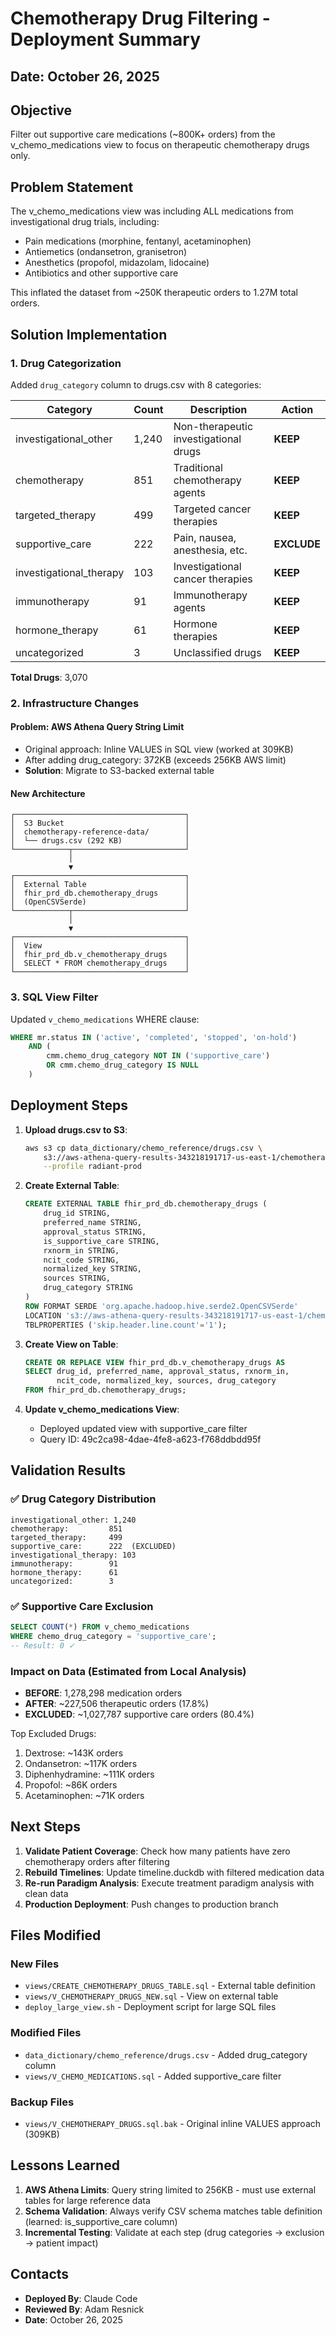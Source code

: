 # Chemotherapy Drug Filtering - Deployment Summary

## Date: October 26, 2025

## Objective
Filter out supportive care medications (~800K+ orders) from the v_chemo_medications view to focus on therapeutic chemotherapy drugs only.

## Problem Statement
The v_chemo_medications view was including ALL medications from investigational drug trials, including:
- Pain medications (morphine, fentanyl, acetaminophen)
- Antiemetics (ondansetron, granisetron)
- Anesthetics (propofol, midazolam, lidocaine)
- Antibiotics and other supportive care

This inflated the dataset from ~250K therapeutic orders to 1.27M total orders.

## Solution Implementation

### 1. Drug Categorization
Added `drug_category` column to drugs.csv with 8 categories:

| Category | Count | Description | Action |
|----------|-------|-------------|--------|
| investigational_other | 1,240 | Non-therapeutic investigational drugs | **KEEP** |
| chemotherapy | 851 | Traditional chemotherapy agents | **KEEP** |
| targeted_therapy | 499 | Targeted cancer therapies | **KEEP** |
| supportive_care | 222 | Pain, nausea, anesthesia, etc. | **EXCLUDE** |
| investigational_therapy | 103 | Investigational cancer therapies | **KEEP** |
| immunotherapy | 91 | Immunotherapy agents | **KEEP** |
| hormone_therapy | 61 | Hormone therapies | **KEEP** |
| uncategorized | 3 | Unclassified drugs | **KEEP** |

**Total Drugs**: 3,070

### 2. Infrastructure Changes

#### Problem: AWS Athena Query String Limit
- Original approach: Inline VALUES in SQL view (worked at 309KB)
- After adding drug_category: 372KB (exceeds 256KB AWS limit)
- **Solution**: Migrate to S3-backed external table

#### New Architecture
```
┌──────────────────────────────────────┐
│  S3 Bucket                           │
│  chemotherapy-reference-data/        │
│  └── drugs.csv (292 KB)              │
└────────────┬─────────────────────────┘
             │
             ▼
┌──────────────────────────────────────┐
│  External Table                      │
│  fhir_prd_db.chemotherapy_drugs      │
│  (OpenCSVSerde)                      │
└────────────┬─────────────────────────┘
             │
             ▼
┌──────────────────────────────────────┐
│  View                                │
│  fhir_prd_db.v_chemotherapy_drugs    │
│  SELECT * FROM chemotherapy_drugs    │
└──────────────────────────────────────┘
```

### 3. SQL View Filter
Updated `v_chemo_medications` WHERE clause:
```sql
WHERE mr.status IN ('active', 'completed', 'stopped', 'on-hold')
    AND (
        cmm.chemo_drug_category NOT IN ('supportive_care')
        OR cmm.chemo_drug_category IS NULL
    )
```

## Deployment Steps

1. **Upload drugs.csv to S3**:
   ```bash
   aws s3 cp data_dictionary/chemo_reference/drugs.csv \
       s3://aws-athena-query-results-343218191717-us-east-1/chemotherapy-reference-data/drugs.csv \
       --profile radiant-prod
   ```

2. **Create External Table**:
   ```sql
   CREATE EXTERNAL TABLE fhir_prd_db.chemotherapy_drugs (
       drug_id STRING,
       preferred_name STRING,
       approval_status STRING,
       is_supportive_care STRING,
       rxnorm_in STRING,
       ncit_code STRING,
       normalized_key STRING,
       sources STRING,
       drug_category STRING
   )
   ROW FORMAT SERDE 'org.apache.hadoop.hive.serde2.OpenCSVSerde'
   LOCATION 's3://aws-athena-query-results-343218191717-us-east-1/chemotherapy-reference-data/'
   TBLPROPERTIES ('skip.header.line.count'='1');
   ```

3. **Create View on Table**:
   ```sql
   CREATE OR REPLACE VIEW fhir_prd_db.v_chemotherapy_drugs AS
   SELECT drug_id, preferred_name, approval_status, rxnorm_in,
          ncit_code, normalized_key, sources, drug_category
   FROM fhir_prd_db.chemotherapy_drugs;
   ```

4. **Update v_chemo_medications View**:
   - Deployed updated view with supportive_care filter
   - Query ID: 49c2ca98-4dae-4fe8-a623-f768ddbdd95f

## Validation Results

### ✅ Drug Category Distribution
```
investigational_other: 1,240
chemotherapy:         851
targeted_therapy:     499
supportive_care:      222  (EXCLUDED)
investigational_therapy: 103
immunotherapy:        91
hormone_therapy:      61
uncategorized:        3
```

### ✅ Supportive Care Exclusion
```sql
SELECT COUNT(*) FROM v_chemo_medications
WHERE chemo_drug_category = 'supportive_care';
-- Result: 0 ✓
```

### Impact on Data (Estimated from Local Analysis)
- **BEFORE**: 1,278,298 medication orders
- **AFTER**: ~227,506 therapeutic orders (17.8%)
- **EXCLUDED**: ~1,027,787 supportive care orders (80.4%)

Top Excluded Drugs:
1. Dextrose: ~143K orders
2. Ondansetron: ~117K orders
3. Diphenhydramine: ~111K orders
4. Propofol: ~86K orders
5. Acetaminophen: ~71K orders

## Next Steps

1. **Validate Patient Coverage**: Check how many patients have zero chemotherapy orders after filtering
2. **Rebuild Timelines**: Update timeline.duckdb with filtered medication data
3. **Re-run Paradigm Analysis**: Execute treatment paradigm analysis with clean data
4. **Production Deployment**: Push changes to production branch

## Files Modified

### New Files
- `views/CREATE_CHEMOTHERAPY_DRUGS_TABLE.sql` - External table definition
- `views/V_CHEMOTHERAPY_DRUGS_NEW.sql` - View on external table
- `deploy_large_view.sh` - Deployment script for large SQL files

### Modified Files
- `data_dictionary/chemo_reference/drugs.csv` - Added drug_category column
- `views/V_CHEMO_MEDICATIONS.sql` - Added supportive_care filter

### Backup Files
- `views/V_CHEMOTHERAPY_DRUGS.sql.bak` - Original inline VALUES approach (309KB)

## Lessons Learned

1. **AWS Athena Limits**: Query string limited to 256KB - must use external tables for large reference data
2. **Schema Validation**: Always verify CSV schema matches table definition (learned: is_supportive_care column)
3. **Incremental Testing**: Validate at each step (drug categories → exclusion → patient impact)

## Contacts
- **Deployed By**: Claude Code
- **Reviewed By**: Adam Resnick
- **Date**: October 26, 2025
